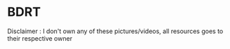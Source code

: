 # BDRT
Disclaimer : I don't own any of these pictures/videos, all resources goes to their respective owner
